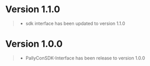# Version 1.1.0

> - sdk interface has been updated to version 1.1.0

# Version 1.0.0

> - PallyConSDK-Interface has been release to version 1.0.0
